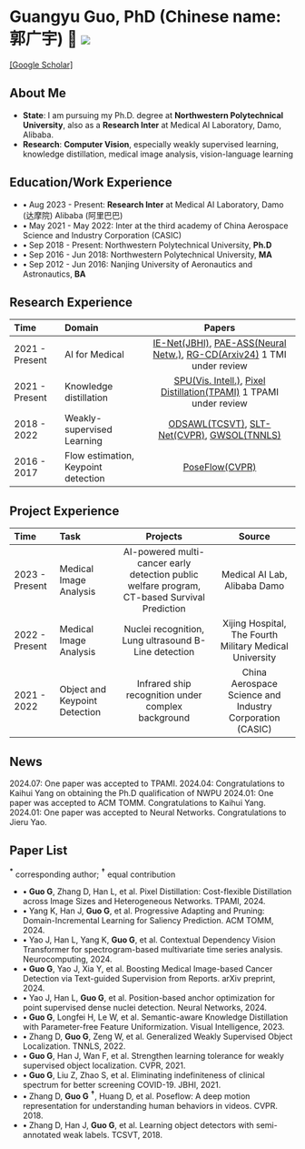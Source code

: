 # Guangyu Guo, PhD (Chinese name: 郭广宇) 👋 ![](https://komarev.com/ghpvc/?username=gyguo&color=blue&style=flat-square)
[[Google Scholar]](https://scholar.google.com/citations?user=F-mtieAAAAAJ&hl=zh-CN)

##  About Me
- **State**: I am pursuing my Ph.D. degree at **Northwestern Polytechnical University**, also as a **Research Inter** at Medical AI Laboratory, Damo, Alibaba.
- **Research**: **Computer Vision**, especially weakly supervised learning, knowledge distillation, medical image analysis, vision-language learning

## Education/Work Experience
- **$\bullet$** Aug 2023 - Present: **Research Inter** at Medical AI Laboratory, Damo (达摩院) Alibaba (阿里巴巴)
- **$\bullet$** May 2021 - May 2022: Inter at the third academy of China Aerospace Science and Industry Corporation (CASIC)
- **$\bullet$** Sep 2018 - Present: Northwestern Polytechnical University, **Ph.D**
- **$\bullet$** Sep 2016 - Jun 2018: Northwestern Polytechnical University, **MA**
- **$\bullet$** Sep 2012 - Jun 2016: Nanjing University of Aeronautics and Astronautics, **BA**

## Research Experience
| Time | Domain | Papers  |
|:--------|:--------| :---------:|
|2021 - Present| AI for Medical| [IE-Net(JBHI)](https://ieeexplore.ieee.org/document/9357911), [PAE-ASS(Neural Netw.)](https://www.sciencedirect.com/science/article/pii/S0893608023007001), [RG-CD(Arxiv24)](http://arxiv.org/abs/2405.14230) 1 TMI under review|
|2021 - Present| Knowledge distillation | [SPU(Vis. Intell.)](https://link.springer.com/article/10.1007/s44267-023-00003-0), [Pixel Distillation(TPAMI)](https://ieeexplore.ieee.org/abstract/document/10579049) 1 TPAMI under review|
|2018 - 2022| Weakly-supervised Learning | [ODSAWL(TCSVT)](https://ieeexplore.ieee.org/abstract/document/8554285), [SLT-Net(CVPR)](http://openaccess.thecvf.com/content/CVPR2021/html/Guo_Strengthen_Learning_Tolerance_for_Weakly_Supervised_Object_Localization_CVPR_2021_paper.html), [GWSOL(TNNLS)](https://ieeexplore.ieee.org/abstract/document/9899408) |
|2016 - 2017| Flow estimation, Keypoint detection| [PoseFlow(CVPR)](https://openaccess.thecvf.com/content_cvpr_2018/html/Zhang_PoseFlow_A_Deep_CVPR_2018_paper.html) |

## Project Experience
| Time | Task | Projects  | Source  |
|:--------|:--------| :---------:| :---------:|
|2023 - Present | Medical Image Analysis | AI-powered multi-cancer early detection public welfare program, CT-based Survival Prediction | Medical AI Lab, Alibaba Damo |
|2022 - Present | Medical Image Analysis | Nuclei recognition, Lung ultrasound B-Line detection | Xijing Hospital, The Fourth Military Medical University |
|2021 - 2022 | Object and Keypoint Detection | Infrared ship recognition under complex background | China Aerospace Science and Industry Corporation (CASIC) |


## News
2024.07: One paper was accepted to TPAMI.
2024.04: Congratulations to Kaihui Yang on obtaining the Ph.D qualification of NWPU
2024.01: One paper was accepted to ACM TOMM. Congratulations to Kaihui Yang.
2024.01: One paper was accepted to Neural Networks. Congratulations to Jieru Yao.

## Paper List
**$^{\ast}$** corresponding author; **$^{\dagger}$** equal contribution

- **$\bullet$** **Guo G**, Zhang D, Han L, et al. Pixel Distillation: Cost-flexible Distillation across Image Sizes and Heterogeneous Networks. TPAMI, 2024. 
- **$\bullet$** Yang K, Han J, **Guo G**, et al. Progressive Adapting and Pruning: Domain-Incremental Learning for Saliency Prediction. ACM TOMM, 2024.
- **$\bullet$** Yao J, Han L, Yang K, **Guo G**, et al. Contextual Dependency Vision Transformer for spectrogram-based multivariate time series analysis. Neurocomputing, 2024.
- **$\bullet$** **Guo G**, Yao J, Xia Y, et al. Boosting Medical Image-based Cancer Detection via Text-guided Supervision from Reports. arXiv preprint, 2024.
- **$\bullet$** Yao J, Han L, **Guo G**, et al. Position-based anchor optimization for point supervised dense nuclei detection. Neural Networks, 2024.
- **$\bullet$** **Guo G**, Longfei H, Le W, et al. Semantic-aware Knowledge Distillation with Parameter-free Feature Uniformization. Visual Intelligence, 2023.
- **$\bullet$** Zhang D, **Guo G**, Zeng W, et al. Generalized Weakly Supervised Object Localization. TNNLS, 2022. 
- **$\bullet$** **Guo G**, Han J, Wan F, et al. Strengthen learning tolerance for weakly supervised object localization. CVPR, 2021.
- **$\bullet$** **Guo G**, Liu Z, Zhao S, et al. Eliminating indefiniteness of clinical spectrum for better screening COVID-19. JBHI, 2021.
- **$\bullet$** Zhang D, **Guo G** **$^{\dagger}$**, Huang D, et al. Poseflow: A deep motion representation for understanding human behaviors in videos. CVPR. 2018.  
- **$\bullet$** Zhang D, Han J, **Guo G**, et al. Learning object detectors with semi-annotated weak labels. TCSVT, 2018. 
